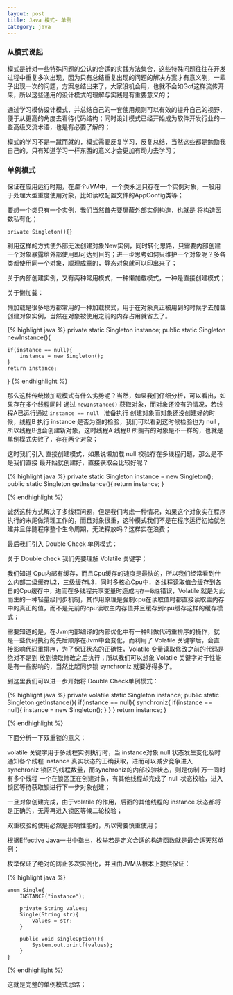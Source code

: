 ```yaml
---
layout: post
title: Java 模式- 单例
category: java
---
```


### 从模式说起

模式是针对一些特殊问题的公认的合适的实践方法集合，这些特殊问题往往在开发过程中重复多次出现，因为只有总结重复出现的问题的解决方案才有意义咧，一辈子出现一次的问题，方案总结出来了，大家没机会用，也就不会如Gof这样流传开来，所以这些通用的设计模式的理解与实践是有重要意义的；

通过学习模仿设计模式，并总结自己的一套使用规则可以有效的提升自己的视野，便于从更高的角度去看待代码结构；同时设计模式已经开始成为软件开发行业的一些高级交流术语，也是有必要了解的；

模式的学习不是一蹴而就的，模式需要反复学习，反复总结，当然这些都是勉励我自己的，只有知道学习一样东西的意义才会更加有动力去学习；

 
### 单例模式

保证在应用运行时期，在*整个JVM*中，一个类永远只存在一个实例对象，一般用于处理大型重度使用对象，比如读取配置文件的AppConfig类等；

要想一个类只有一个实例，我们当然首先要屏蔽外部实例构造，也就是 将构造函数私有化；


`private Singleton(){} `

利用这样的方式使外部无法创建对象New实例，同时转化思路，只需要内部创建一个对象暴露给外部使用即可达到目的；进一步思考如何只维护一个对象呢？多各类都使用同一个对象，顺理成章的，静态对象就可以印出来了；

关于内部创建实例，又有两种常用模式，一种懒加载模式，一种是直接创建模式；

关于懒加载：

懒加载是很多地方都常用的一种加载模式，用于在对象真正被用到的时候才去加载创建对象实例，当然在对象被使用之前的内存占用就省去了。

{% highlight java %}
private static Singleton instance;
public static Singleton newInstance(){
    
    if(instance == null){
        instance = new Singleton();
    }
    return instance;
}
{% endhighlight %}   

那么这种传统懒加载模式有什么劣势呢？当然，如果我们仔细分析，可以看出，如果存在多个线程同时 通过 `newInstance()` 获取对象，而对象还没有的情况，若线程A已运行通过 `instance == null ` 准备执行 创建对象而对象还没创建好的时候，线程B 执行 instance 是否为空的检验，我们可以看到这时候检验也为 null ,所以线程B也会创建新对象，这时线程A 线程B 所拥有的对象是不一样的，也就是单例模式失败了，存在两个对象；

这时我们引入 直接创建模式，如果说懒加载 null 校验存在多线程问题，那么是不是我们直接 最开始就创建好，直接获取会比较好呢？

{% highlight java %}
private static Singleton instance = new Singleton();
public static Singleton getInstance(){
    return instance;
} 

{% endhighlight %}    

诚然这种方式解决了多线程问题，但是我们考虑一种情况，如果这个对象实在程序执行的末尾做清理工作的，而且对象很重，这种模式我们不是在程序运行初始就创建并且伴随程序整个生命周期，无法释放吗？这样实在浪费；


最后我们引入 Double Check 单例模式：

关于 Double check 我们先要理解 Volatile 关键字；

我们知道 Cpu内部有缓存，而且Cpu缓存的速度是最快的，所以我们经常看到什么内部二级缓存L2，三级缓存L3，同时多核心Cpu中，各线程读取值会缓存到各自的Cpu缓存中，进而在多线程共享变量时造成`内存一致性`错误，Volatile 就是为此而生的一种轻量级同步机制，其作用原理是强制cpu在读取值时都直接读取主内存中的真正的值，而不是先前的cpu读取主内存值并且缓存到cpu缓存这样的缓存模式；

需要知道的是，在Jvm内部编译的内部优化中有一种叫做代码重排序的操作，就是一些代码执行的先后顺序在Jvm中会变化，而利用了 Volatile 关键字后，会直接影响代码重排序，为了保证状态的正确性，Volatile 变量读取修改之前的代码是绝对不是到 放到读取修改之后执行；所以我们可以想象 Volatile 关键字对于性能是有一些影响的，当然比起同步锁 synchroniz 就要好得多了。

到这里我们可以进一步开始将 Double Check单例模式：

{% highlight java %}
private volatile  static Singleton instance;
public static Singleton getInstance(){
    if(instance == null){
        synchroniz{
            if(instance == null){
                instance = new Singleton();
            }
        }
    }
    return instance;
} 

{% endhighlight %}    


下面分析一下双重锁的意义：

volatile 关键字用于多线程实例执行时，当 instance对象 null 状态发生变化及时通知各个线程 instance 真实状态的正确获取，进而可以减少竞争进入 synchroniz 锁区的线程数量，而synchroniz的内部校验状态，则是仿制 万一同时有多个线程 一个在锁区正在创建对象，有其他线程却完成了 null 状态校验，进入锁区等待获取锁进行下一步对象创建；

一旦对象创建完成，由于volatile  的作用，后面的其他线程的 instance 状态都将是正确的，无需再进入锁区等候二轮校验；

双重校验的使用必然是影响性能的，所以需要慎重使用；

根据Effective Java一书中指出，枚举若是定义合适的构造函数就是最合适天然单例；

枚举保证了绝对的防止多次实例化，并且由JVM从根本上提供保证：

{% highlight java %}

    enum Single{
        INSTANCE("instance");

        private String values;
        Single(String str){
            values = str;
        }

        public void singleOption(){
            System.out.printf(values);
        }
    }
{% endhighlight %}  

这就是完整的单例模式思路；
